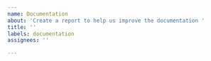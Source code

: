 ```yaml
---
name: Documentation
about: 'Create a report to help us improve the documentation '
title: ''
labels: documentation
assignees: ''

---
```




